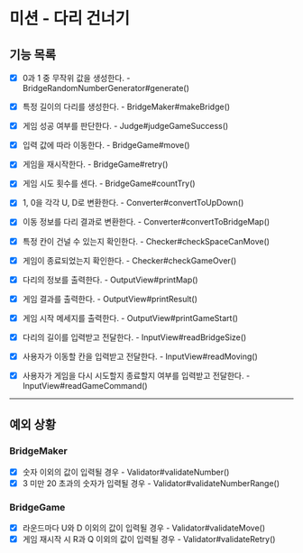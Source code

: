 # 미션 - 다리 건너기

## 기능 목록

- [x] 0과 1 중 무작위 값을 생성한다. - BridgeRandomNumberGenerator#generate()
- [x] 특정 길이의 다리를 생성한다. - BridgeMaker#makeBridge()
- [x] 게임 성공 여부를 판단한다. - Judge#judgeGameSuccess()

- [x] 입력 값에 따라 이동한다. - BridgeGame#move()
- [x] 게임을 재시작한다. - BridgeGame#retry()
- [x] 게임 시도 횟수를 센다. - BridgeGame#countTry()

- [x] 1, 0을 각각 U, D로 변환한다. - Converter#convertToUpDown()
- [x] 이동 정보를 다리 결과로 변환한다. - Converter#convertToBridgeMap()

- [x] 특정 칸이 건널 수 있는지 확인한다. - Checker#checkSpaceCanMove()
- [x] 게임이 종료되었는지 확인한다. - Checker#checkGameOver()

- [x] 다리의 정보를 출력한다. - OutputView#printMap()
- [x] 게임 결과를 출력한다. - OutputView#printResult()
- [x] 게임 시작 메세지를 출력한다. - OutputView#printGameStart()
- [x] 다리의 길이를 입력받고 전달한다. - InputView#readBridgeSize()
- [x] 사용자가 이동할 칸을 입력받고 전달한다. - InputView#readMoving()
- [x] 사용자가 게임을 다시 시도할지 종료할지 여부를 입력받고 전달한다. - InputView#readGameCommand()

---

## 예외 상황

### BridgeMaker

- [x] 숫자 이외의 값이 입력될 경우 - Validator#validateNumber()
- [x] 3 미만 20 초과의 숫자가 입력될 경우 - Validator#validateNumberRange()

### BridgeGame

- [x] 라운드마다 U와 D 이외의 값이 입력될 경우 - Validator#validateMove()
- [x] 게임 재시작 시 R과 Q 이외의 값이 입력될 경우 - Validator#validateRetry()
